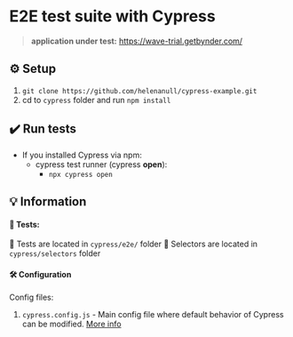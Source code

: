 # E2E test suite with Cypress
> **application under test:** https://wave-trial.getbynder.com/

## :gear: Setup

1. `git clone https://github.com/helenanull/cypress-example.git`
2. cd to `cypress` folder and run `npm install`


## :heavy_check_mark: Run tests

- If you installed Cypress via npm: 
    - cypress test runner (cypress __open__):
      - `npx cypress open`
    

## :bulb: Information
#### :test_tube: Tests:
:file_folder: Tests are located in `cypress/e2e/` folder
:file_folder: Selectors are located in `cypress/selectors` folder

#### :hammer_and_wrench: Configuration
Config files:
1. `cypress.config.js` - Main config file where default behavior of Cypress can be modified. [More info](https://docs.cypress.io/guides/references/configuration)

